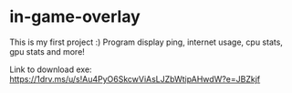 # in-game-overlay
This is my first project :) Program display ping, internet usage, cpu stats, gpu stats and more!

Link to download exe: https://1drv.ms/u/s!Au4PyO6SkcwViAsLJZbWtipAHwdW?e=JBZkjf

